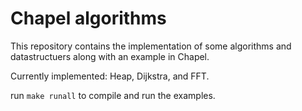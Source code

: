 # Chapel algorithms

This repository contains the implementation of some algorithms and datastructuers along with an example in Chapel.

Currently implemented: Heap, Dijkstra, and FFT.

run `make runall` to compile and run the examples.


